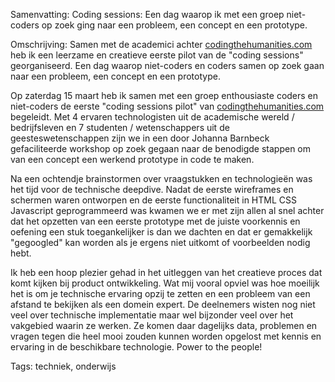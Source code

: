 Samenvatting: Coding sessions: Een dag waarop ik met een groep niet-coders op zoek ging naar een probleem, een concept en een prototype.

Omschrijving: Samen met de academici achter [codingthehumanities.com](http://codingthehumanities.com/) heb ik een leerzame en creatieve eerste pilot van de "coding sessions" georganiseerd. Een dag waarop niet-coders en coders samen op zoek gaan naar een probleem, een concept en een prototype.

Op zaterdag 15 maart heb ik samen met een groep enthousiaste coders en niet-coders de eerste "coding sessions pilot" van [codingthehumanities.com](http://codingthehumanities.com/) begeleidt. Met 4 ervaren technologisten uit de academische wereld / bedrijfsleven en 7 studenten / wetenschappers uit de geesteswetenschappen zijn we in een door Johanna Barnbeck gefaciliteerde workshop op zoek gegaan naar de benodigde stappen om van een concept een werkend prototype in code te maken.

Na een ochtendje brainstormen over vraagstukken en technologieën was het tijd voor de technische deepdive. Nadat de eerste wireframes en schermen waren ontworpen en de eerste functionaliteit in HTML CSS Javascript geprogrammeerd was kwamen we er met zijn allen al snel achter dat het opzetten van een eerste prototype met de juiste voorkennis en oefening een stuk toegankelijker is dan we dachten en dat er gemakkelijk "gegoogled" kan worden als je ergens niet uitkomt of voorbeelden nodig hebt.

Ik heb een hoop plezier gehad in het uitleggen van het creatieve proces dat komt kijken bij product ontwikkeling. Wat mij vooral opviel was hoe moeilijk het is om je technische ervaring opzij te zetten en een probleem van een afstand te bekijken als een domein expert. De deelnemers wisten nog niet veel over technische implementatie maar wel bijzonder veel over het vakgebied waarin ze werken. Ze komen daar dagelijks data, problemen en vragen tegen die heel mooi zouden kunnen worden opgelost met kennis en ervaring in de beschikbare technologie. Power to the people!

Tags: techniek, onderwijs
